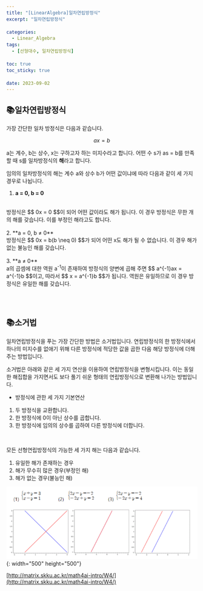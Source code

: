 ```yaml
---
title: "[LinearAlgebra]일차연립방정식"
excerpt: "일차연립방정식"

categories:
  - Linear_Algebra
tags:
  - [선형대수, 일차연립방정식]

toc: true
toc_sticky: true

date: 2023-09-02
---
```


## 📚일차연립방정식
가장 간단한 일차 방정식은 다음과 같습니다.

$$ ax = b $$

a는 계수, b는 상수, x는 구하고자 하는 미지수라고 합니다. 어떤 수 s가 as = b를 만족할 때 s를 일차방정식의 **해**라고 합니다.

임의의 일차방정식의 해는 계수 a와 상수 b가 어떤 값이냐에 따라 다음과 같이 세 가지 경우로 나뉩니다.

1. **a = 0, b = 0**
<br>
방정식은 $$ 0x = 0 $$이 되어 어떤 값이라도 해가 됩니다. 이 경우 방정식은 무한 개의 해를 갖습니다. 이를 부정인 해라고도 합니다.
<br><br>
2. **a = 0, b ≠ 0**
<br>
방정식은 $$ 0x = b(b \neq 0) $$가 되어 어떤 x도 해가 될 수 없습니다. 이 경우 해가 없는 불능인 해를 갖습니다.
<br><br>
3. **a ≠ 0**
<br>
a의 곱셈에 대한 역원 a<sup>-1</sup>이 존재하여 방정식의 양변에 곱해 주면 $$ a^{-1}ax = a^{-1}b $$이고, 따라서 $$ x = a^{-1}b $$가 됩니다. 역원은 유일하므로 이 경우 방정식은 유일한 해를 갖습니다.

<br><br>

## 📚소거법
일차연립방정식을 푸는 가장 간단한 방법은 소거법입니다. 연립방정식의 한 방정식에서 하나의 미지수를 없애기 위해 다른 방정식에 적당한 값을 곱한 다음 해당 방정식에 더해주는 방법입니다.

소거법은 아래와 같은 세 가지 연산을 이용하여 연립방정식을 변형시킵니다. 이는 동일한 해집합을 가지면서도 보다 풀기 쉬운 형태의 연립방정식으로 변환해 나가는 방법입니다.

* 방정식에 관한 세 가지 기본연산
1. 두 방정식을 교환합니다.
2. 한 방정식에 0이 아닌 상수를 곱합니다.
3. 한 방정식에 임의의 상수를 곱하여 다른 방정식에 더합니다.

<br>

모든 선형연립방정식의 가능한 세 가지 해는 다음과 같습니다.

1. 유일한 해가 존재하는 경우
2. 해가 무수히 많은 경우(부정인 해)
3. 해가 없는 경우(불능인 해)

![SolutionSet](/assets/images/LinearAlgebra/SolutionSet.png){: width="500" height="500"}

[http://matrix.skku.ac.kr/math4ai-intro/W4/](http://matrix.skku.ac.kr/math4ai-intro/W4/)

<br><br>